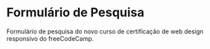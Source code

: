 # Formulário de Pesquisa

Formulário de pesquisa do novo curso de certificação de web design responsivo do freeCodeCamp.